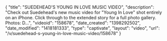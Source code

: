 {
    "title": "SUEDEHEAD'S YOUNG IN LOVE MUSIC VIDEO",
    "description": "Check out Suedehead's new music video for \"Young In Love\" shot entirely on an iPhone. Click through to the extended story for a full photo gallery. Photos: D...",
    "videoid": "158678",
    "date_created": "1398292502",
    "date_modified": "1418181333",
    "type": "captivate",
    "layout": "video",
    "url": "\/v\/suedehead-s-young-in-love-music-video\/158678"
}